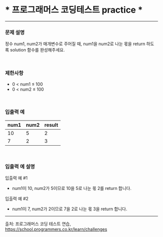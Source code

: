 # * 프로그래머스 코딩테스트 practice * #

- - - 
### 문제 설명

정수 num1, num2가 매개변수로 주어질 때, num1을 num2로 나눈 몫을 return 하도록 solution 함수를 완성해주세요.

<br>

### 제한사항

- 0 < num1 ≤ 100
- 0 < num2 ≤ 100

<br>

### 입출력 예


| num1 | num2 | result |
|------|------|--------|
| 10   | 5    | 2      |
| 7    | 2    | 3      |

<br>

### 입출력 예 설명 

입출력 예 #1
- num1이 10, num2가 5이므로 10을 5로 나눈 몫 2를 return 합니다.

입출력 예 #2
- num1이 7, num2가 2이므로 7을 2로 나눈 몫 3을 return 합니다.

- - -

출처: 프로그래머스 코딩 테스트 연습, https://school.programmers.co.kr/learn/challenges